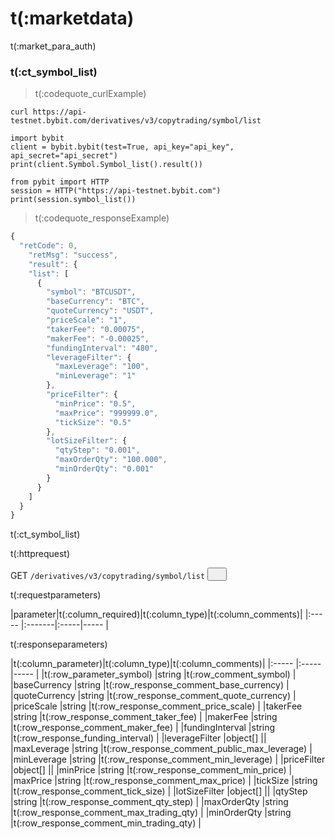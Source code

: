 # t(:marketdata)
t(:market_para_auth)

### t(:ct_symbol_list)
> t(:codequote_curlExample)

```console
curl https://api-testnet.bybit.com/derivatives/v3/copytrading/symbol/list
```

```python--old
import bybit
client = bybit.bybit(test=True, api_key="api_key", api_secret="api_secret")
print(client.Symbol.Symbol_list().result())
```

```python--pybit
from pybit import HTTP
session = HTTP("https://api-testnet.bybit.com")
print(session.symbol_list())
```


> t(:codequote_responseExample)

```javascript
{
  "retCode": 0,
    "retMsg": "success",
    "result": {
    "list": [
      {
        "symbol": "BTCUSDT",
        "baseCurrency": "BTC",
        "quoteCurrency": "USDT",
        "priceScale": "1",
        "takerFee": "0.00075",
        "makerFee": "-0.00025",
        "fundingInterval": "480",
        "leverageFilter": {
          "maxLeverage": "100",
          "minLeverage": "1"
        },
        "priceFilter": {
          "minPrice": "0.5",
          "maxPrice": "999999.0",
          "tickSize": "0.5"
        },
        "lotSizeFilter": {
          "qtyStep": "0.001",
          "maxOrderQty": "100.000",
          "minOrderQty": "0.001"
        }
      }
    ]
  }
}
```

t(:ct_symbol_list)

<p class="fake_header">t(:httprequest)</p>
GET
<code><span id=vpSymbols>/derivatives/v3/copytrading/symbol/list</span></code>
<button class="clipboard_button" data-clipboard-action="copy" data-clipboard-target="#vpSymbols"><img src="/images/copy_to_clipboard.png" height=15 width=15></img></button>

<p class="fake_header">t(:requestparameters)</p>
|parameter|t(:column_required)|t(:column_type)|t(:column_comments)|
|:----- |:-------|:-----|----- |

<p class="fake_header">t(:responseparameters)</p>
|t(:column_parameter)|t(:column_type)|t(:column_comments)|
|:----- |:-----|----- |
|t(:row_parameter_symbol) |string |t(:row_comment_symbol)   |
|baseCurrency |string |t(:row_response_comment_base_currency)    |
|quoteCurrency |string |t(:row_response_comment_quote_currency)    |
|priceScale |string |t(:row_response_comment_price_scale)    |
|takerFee |string |t(:row_response_comment_taker_fee)    |
|makerFee |string |t(:row_response_comment_maker_fee)    |
|fundingInterval |string |t(:row_response_funding_interval)    |
|leverageFilter |object[] ||
|maxLeverage |string |t(:row_response_comment_public_max_leverage)    |
|minLeverage |string |t(:row_response_comment_min_leverage)    |
|priceFilter |object[] ||
|minPrice |string |t(:row_response_comment_min_price)    |
|maxPrice |string |t(:row_response_comment_max_price)    |
|tickSize |string |t(:row_response_comment_tick_size)    |
|lotSizeFilter |object[] ||
|qtyStep |string |t(:row_response_comment_qty_step)    |
|maxOrderQty |string |t(:row_response_comment_max_trading_qty)    |
|minOrderQty |string |t(:row_response_comment_min_trading_qty)    |



